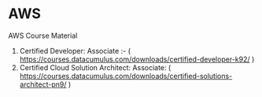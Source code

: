 # AWS
AWS Course Material

1. Certified Developer: Associate :- ( https://courses.datacumulus.com/downloads/certified-developer-k92/ )
2. Certified Cloud Solution Architect: Associate: ( https://courses.datacumulus.com/downloads/certified-solutions-architect-pn9/ )
